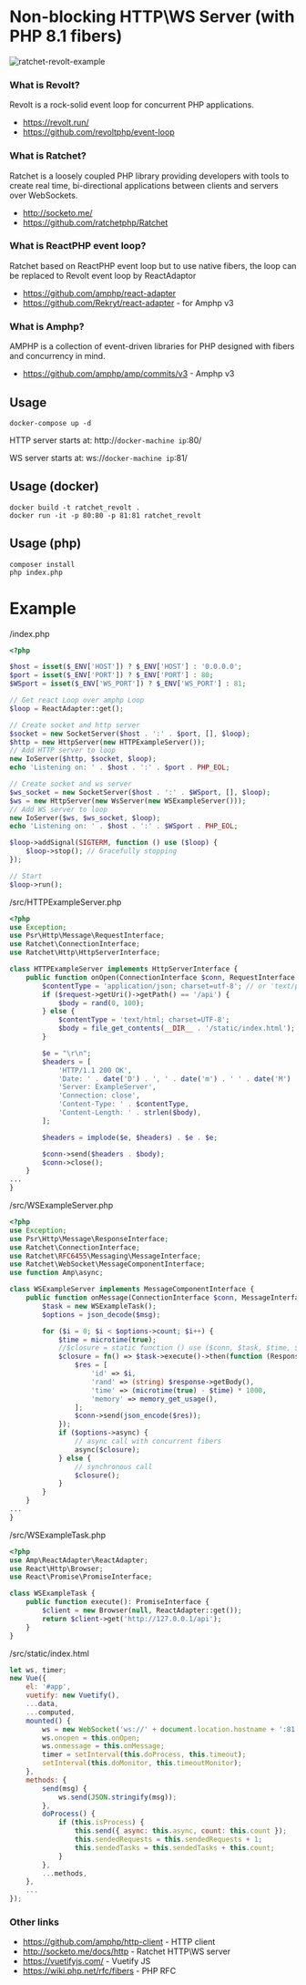 # Non-blocking HTTP\WS Server (with PHP 8.1 fibers)
![ratchet-revolt-example](http://rekryt.ru/files/ratchet-revolt-example.png)

### What is Revolt?

Revolt is a rock-solid event loop for concurrent PHP applications.

-   https://revolt.run/
-   https://github.com/revoltphp/event-loop

### What is Ratchet?

Ratchet is a loosely coupled PHP library providing developers with tools to create real time, bi-directional applications between clients and servers over WebSockets.

-   http://socketo.me/
-   https://github.com/ratchetphp/Ratchet

### What is ReactPHP event loop?

Ratchet based on ReactPHP event loop but to use native fibers, the loop can be replaced to Revolt event loop by ReactAdaptor

-   https://github.com/amphp/react-adapter
-   https://github.com/Rekryt/react-adapter - for Amphp v3

### What is Amphp?

AMPHP is a collection of event-driven libraries for PHP designed with fibers and concurrency in mind.

-   https://github.com/amphp/amp/commits/v3 - Amphp v3

## Usage

```shell
docker-compose up -d
```

HTTP server starts at: http://`docker-machine ip`:80/

WS server starts at: ws://`docker-machine ip`:81/

## Usage (docker)

```shell
docker build -t ratchet_revolt .
docker run -it -p 80:80 -p 81:81 ratchet_revolt
```

## Usage (php)

```
composer install
php index.php
```

# Example

/index.php

```php
<?php

$host = isset($_ENV['HOST']) ? $_ENV['HOST'] : '0.0.0.0';
$port = isset($_ENV['PORT']) ? $_ENV['PORT'] : 80;
$WSport = isset($_ENV['WS_PORT']) ? $_ENV['WS_PORT'] : 81;

// Get react Loop over amphp Loop
$loop = ReactAdapter::get();

// Create socket and http server
$socket = new SocketServer($host . ':' . $port, [], $loop);
$http = new HttpServer(new HTTPExampleServer());
// Add HTTP server to loop
new IoServer($http, $socket, $loop);
echo 'Listening on: ' . $host . ':' . $port . PHP_EOL;

// Create socket and ws server
$ws_socket = new SocketServer($host . ':' . $WSport, [], $loop);
$ws = new HttpServer(new WsServer(new WSExampleServer()));
// Add WS server to loop
new IoServer($ws, $ws_socket, $loop);
echo 'Listening on: ' . $host . ':' . $WSport . PHP_EOL;

$loop->addSignal(SIGTERM, function () use ($loop) {
    $loop->stop(); // Gracefully stopping
});

// Start
$loop->run();
```

/src/HTTPExampleServer.php

```php
<?php
use Exception;
use Psr\Http\Message\RequestInterface;
use Ratchet\ConnectionInterface;
use Ratchet\Http\HttpServerInterface;

class HTTPExampleServer implements HttpServerInterface {
    public function onOpen(ConnectionInterface $conn, RequestInterface $request = null) {
        $contentType = 'application/json; charset=utf-8'; // or 'text/plain'
        if ($request->getUri()->getPath() == '/api') {
            $body = rand(0, 100);
        } else {
            $contentType = 'text/html; charset=UTF-8';
            $body = file_get_contents(__DIR__ . '/static/index.html');
        }

        $e = "\r\n";
        $headers = [
            'HTTP/1.1 200 OK',
            'Date: ' . date('D') . ', ' . date('m') . ' ' . date('M') . ' ' . date('Y') . ' ' . date('H:i:s') . ' GMT',
            'Server: ExampleServer',
            'Connection: close',
            'Content-Type: ' . $contentType,
            'Content-Length: ' . strlen($body),
        ];

        $headers = implode($e, $headers) . $e . $e;

        $conn->send($headers . $body);
        $conn->close();
    }
...
}
```

/src/WSExampleServer.php

```php
<?php
use Exception;
use Psr\Http\Message\ResponseInterface;
use Ratchet\ConnectionInterface;
use Ratchet\RFC6455\Messaging\MessageInterface;
use Ratchet\WebSocket\MessageComponentInterface;
use function Amp\async;

class WSExampleServer implements MessageComponentInterface {
    public function onMessage(ConnectionInterface $conn, MessageInterface $msg) {
        $task = new WSExampleTask();
        $options = json_decode($msg);

        for ($i = 0; $i < $options->count; $i++) {
            $time = microtime(true);
            //$closure = static function () use ($conn, $task, $time, $i) {
            $closure = fn() => $task->execute()->then(function (ResponseInterface $response) use ($conn, $time, $i) {
                $res = [
                    'id' => $i,
                    'rand' => (string) $response->getBody(),
                    'time' => (microtime(true) - $time) * 1000,
                    'memory' => memory_get_usage(),
                ];
                $conn->send(json_encode($res));
            });
            if ($options->async) {
                // async call with concurrent fibers
                async($closure);
            } else {
                // synchronous call
                $closure();
            }
        }
    }
...
}
```

/src/WSExampleTask.php

```php
<?php
use Amp\ReactAdapter\ReactAdapter;
use React\Http\Browser;
use React\Promise\PromiseInterface;

class WSExampleTask {
    public function execute(): PromiseInterface {
        $client = new Browser(null, ReactAdapter::get());
        return $client->get('http://127.0.0.1/api');
    }
}
```

/src/static/index.html
```javascript
let ws, timer;
new Vue({
    el: '#app',
    vuetify: new Vuetify(),
    ...data,
    ...computed,
    mounted() {
        ws = new WebSocket('ws://' + document.location.hostname + ':81');
        ws.onopen = this.onOpen;
        ws.onmessage = this.onMessage;
        timer = setInterval(this.doProcess, this.timeout);
        setInterval(this.doMonitor, this.timeoutMonitor);
    },
    methods: {
        send(msg) {
            ws.send(JSON.stringify(msg));
        },
        doProcess() {
            if (this.isProcess) {
                this.send({ async: this.async, count: this.count });
                this.sendedRequests = this.sendedRequests + 1;
                this.sendedTasks = this.sendedTasks + this.count;
            }
        },
        ...methods,
    },
    ...
});
```

### Other links

-   https://github.com/amphp/http-client - HTTP client
-   http://socketo.me/docs/http - Ratchet HTTP\WS server
-   https://vuetifyjs.com/ - Vuetify JS
-   https://wiki.php.net/rfc/fibers - PHP RFC
